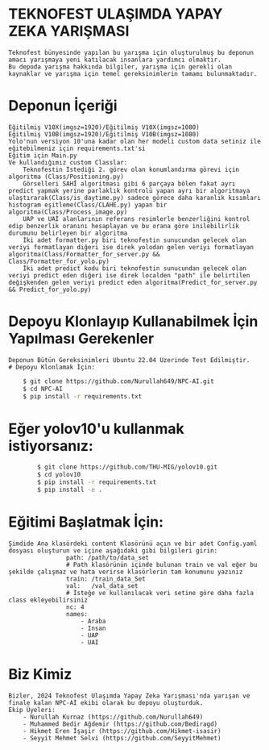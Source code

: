# TEKNOFEST ULAŞIMDA YAPAY ZEKA YARIŞMASI
    Teknofest bünyesinde yapılan bu yarışma için oluşturulmuş bu deponun amacı yarışmaya yeni katılacak insanlara yardımcı olmaktır.
    Bu depoda yarışma hakkında bilgiler, yarışma için gerekli olan kaynaklar ve yarışma için temel gereksinimlerin tamamı bulunmaktadır.
# Deponun İçeriği
    Eğitilmiş V10X(imgsz=1920)/Eğitilmiş V10X(imgsz=1080)
    Eğitilmiş V10B(imgsz=1920)/Eğitilmiş V10B(imgsz=1080)
    Yolo'nun versiyon 10'una kadar olan her modeli custom data setiniz ile eğitebilmeniz için requirements.txt'si
    Eğitim için Main.py
    Ve kullandığımız custom Classlar:
        Teknofestin İstediği 2. görev olan konumlandırma görevi için algoritma (Class/Positioning.py)
        Görselleri SAHİ algoritması gibi 6 parçaya bölen fakat ayrı predict yapmak yerine parlaklık kontrolü yapan ayrı bir algoritmaya ulaştırarak(Class/is_daytime.py) sadece görece daha karanlık kısımları histogram eşitleme(Class/CLAHE.py) yapan bir algoritma(Class/Process_image.py)
        UAP ve UAİ alanlarının referans resimlerle benzerliğini kontrol edip benzerlik oranını hesaplayan ve bu orana göre inilebilirlik durumunu belirleyen bir algoritma
        İki adet formatter.py biri teknofestin sunucundan gelecek olan veriyi formatlayan diğeri ise direk yolodan gelen veriyi formatlayan algoritma(Class/Formatter_for_server.py && Class/Formatter_for_yolo.py)
        İki adet predict kodu biri teknofestin sunucundan gelecek olan veriyi predict eden diğeri ise direk localden "path" ile belirtilen değişkenden gelen veriyi predict eden algoritma(Predict_for_server.py && Predict_for_yolo.py)
# Depoyu Klonlayıp Kullanabilmek İçin Yapılması Gerekenler
    Deponun Bütün Gereksinimleri Ubuntu 22.04 Üzerinde Test Edilmiştir.
    # Depoyu Klonlamak İçin:
```bash
    $ git clone https://github.com/Nurullah649/NPC-AI.git
    $ cd NPC-AI
    $ pip install -r requirements.txt  
```
# Eğer yolov10'u kullanmak istiyorsanız:
```bash
        $ git clone https://github.com/THU-MIG/yolov10.git
        $ cd yolov10
        $ pip install -r requirements.txt
        $ pip install -e .
```      
# Eğitimi Başlatmak İçin:
    Şimdide Ana klasördeki content Klasörünü açın ve bir adet Config.yaml dosyası oluşturun ve içine aşağıdaki gibi bilgileri girin:
                    path: /path/to/data_set
                    # Path klasörünün içinde bulunan train ve val eğer bu şekilde çalışmaz ve hata verirse klasörlerin tam konumunu yazınız
                    train: /train_data_Set
                    val:   /val_data_set
                    # İsteğe ve kullanılacak veri setine göre daha fazla class ekleyebilirsiniz
                    nc: 4
                    names:
                        - Araba
                        - Insan
                        - UAP
                        - UAI
        
            
# Biz Kimiz
    Bizler, 2024 Teknofest Ulaşımda Yapay Zeka Yarışması'nda yarışan ve finale kalan NPC-Aİ ekibi olarak bu depoyu oluşturduk.
    Ekip Üyeleri:
        - Nurullah Kurnaz (https://github.com/Nurullah649)
        - Muhammed Bedir Ağdemir (https://github.com/Bediragd)
        - Hikmet Eren İşaşir (https://github.com/Hikmet-isasir)
        - Seyyit Mehmet Selvi (https://github.com/SeyyitMehmet)

